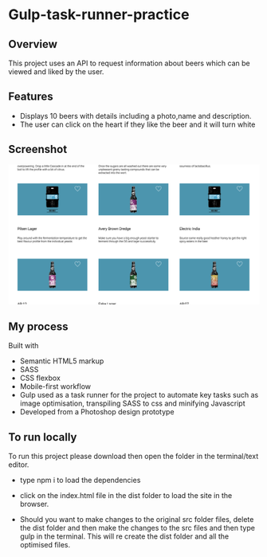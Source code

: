 # Gulp-task-runner-practice

## Overview

This project uses an API to request information about beers which can be viewed and liked by
the user.

## Features

-  Displays 10 beers with details including a photo,name and description.
-  The user can click on the heart if they like the beer and it will turn white

## Screenshot

![](/src/images/desktop.png)

## My process

Built with

-  Semantic HTML5 markup
-  SASS
-  CSS flexbox
-  Mobile-first workflow
-  Gulp used as a task runner for the project to automate key tasks such
   as image optimisation, transpiling SASS to css and minifying Javascript
-  Developed from a Photoshop design prototype

## To run locally

To run this project please download then open the folder in the terminal/text editor. 

-  type npm i to load the dependencies

-  click on the index.html file in the dist folder to load the site in the
   browser.

-  Should you want to make changes to the original src folder files, delete the
   dist folder and then make the changes to the src files and then type gulp in
   the terminal. This will re create the dist folder and all the optimised
   files.
